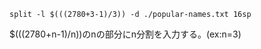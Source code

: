 ```
split -l $(((2780+3-1)/3)) -d ./popular-names.txt 16sp
```

$(((2780+n-1)/n))のnの部分にn分割を入力する。(ex:n=3)